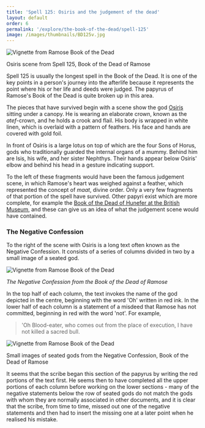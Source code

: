 ```yaml
---
title: 'Spell 125: Osiris and the judgement of the dead'
layout: default
order: 6
permalink: '/explore/the-book-of-the-dead/spell-125'
image: /images/thumbnails/BD125v.jpg
---
```


![Vignette from Ramose Book of the Dead]({{site.baseurl}}/images/papyrus/BD125v.jpg)

Osiris scene from Spell 125, Book of the Dead of Ramose

Spell 125 is usually the longest spell in the Book of the Dead. It is one of the key points in a person's journey into the afterlife because it represents the point where his or her life and deeds were judged. The papyrus of Ramose's Book of the Dead is quite broken up in this area.

The pieces that have survived begin with a scene show the god [Osiris](https://en.wikipedia.org/wiki/Osiris) sitting under a canopy. He is wearing an elaborate crown, known as the _atef_-crown, and he holds a crook and flail. His body is wrapped in white linen, which is overlaid with a pattern of feathers. His face and hands are covered with gold foil.

In front of Osiris is a large lotus on top of which are the four Sons of Horus, gods who traditionally guarded the internal organs of a mummy. Behind him are Isis, his wife, and her sister Nephthys. Their hands appear below Osiris' elbow and behind his head in a gesture indicating support.

To the left of these fragments would have been the famous judgement scene, in which Ramose's heart was weighed against a feather, which represented the concept of _maat_, divine order. Only a very few fragments of that portion of the spell have survived. Other papyri exist which are more complete, for example the [Book of the Dead of Hunefer at the British Museum](https://www.britishmuseum.org/collection/object/Y_EA9901-8), and these can give us an idea of what the judgement scene would have contained.

### The Negative Confession

To the right of the scene with Osiris is a long text often known as the Negative Confession. It consists of a series of columns divided in two by a small image of a seated god.

![Vignette from Ramose Book of the Dead]({{site.baseurl}}/images/papyrus/BD125nc.jpg)

_The Negative Confession from the Book of the Dead of Ramose_

In the top half of each column, the text invokes the name of the god depicted in the centre, beginning with the word 'Oh' written in red ink. In the lower half of each column is a statement of a misdeed that Ramose has not committed, beginning in red with the word 'not'. For example,

>'Oh Blood-eater, who comes out from the place of execution, I have not killed a sacred bull.

![Vignette from Ramose Book of the Dead]({{site.baseurl}}/images/papyrus/BD125gods.jpg)

Small images of seated gods from the Negative Confession, Book of the Dead of Ramose

It seems that the scribe began this section of the papyrus by writing the red portions of the text first. He seems then to have completed all the upper portions of each column before working on the lower sections - many of the negative statements below the row of seated gods do not match the gods with whom they are normally associated in other documents, and it is clear that the scribe, from time to time, missed out one of the negative statements and then had to insert the missing one at a later point when he realised his mistake.
